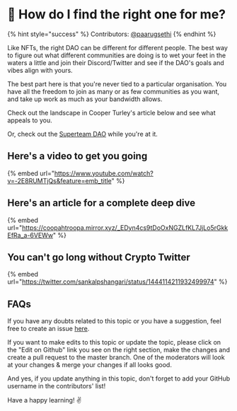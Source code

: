 # 🔭 How do I find the right one for me?

{% hint style="success" %}
Contributors: [@paarugsethi](https://twitter.com/paarugsethi)
{% endhint %}

Like NFTs, the right DAO can be different for different people. The best way to figure out what different communities are doing is to wet your feet in the waters a little and join their Discord/Twitter and see if the DAO's goals and vibes align with yours.

The best part here is that you're never tied to a particular organisation. You have all the freedom to join as many or as few communities as you want, and take up work as much as your bandwidth allows.

Check out the landscape in Cooper Turley's article below and see what appeals to you.

Or, check out the [Superteam DAO](https://superteam.fun/) while you're at it.

## Here's a video to get you going

{% embed url="https://www.youtube.com/watch?v=-2E8RUMTjQs&feature=emb_title" %}

## Here's an article for a complete deep dive

{% embed url="https://coopahtroopa.mirror.xyz/_EDyn4cs9tDoOxNGZLfKL7JjLo5rGkkEfRa_a-6VEWw" %}

## You can't go long without Crypto Twitter

{% embed url="https://twitter.com/sankalpshangari/status/1444114211932499974" %}

## FAQs

If you have any doubts related to this topic or you have a suggestion, feel free to create an issue [here](https://github.com/SuperteamDAO/ground-zero/issues).

If you want to make edits to this topic or update the topic, please click on the "Edit on Github" link you see on the right section, make the changes and create a pull request to the master branch. One of the moderators will look at your changes & merge your changes if all looks good.

And yes, if you update anything in this topic, don't forget to add your GitHub username in the contributors' list!

Have a happy learning! ✌️
